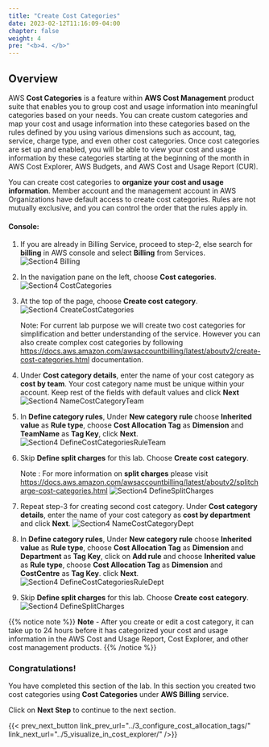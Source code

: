 ```yaml
---
title: "Create Cost Categories"
date: 2023-02-12T11:16:09-04:00
chapter: false
weight: 4
pre: "<b>4. </b>"
---
```


## Overview

AWS **Cost Categories** is a feature within **AWS Cost Management** product
suite that enables you to group cost and usage information into
meaningful categories based on your needs. You can create custom
categories and map your cost and usage information into these categories
based on the rules defined by you using various dimensions such as
account, tag, service, charge type, and even other cost categories. Once
cost categories are set up and enabled, you will be able to view your
cost and usage information by these categories starting at the beginning
of the month in AWS Cost Explorer, AWS Budgets, and AWS Cost and Usage
Report (CUR).

You can create cost categories to **organize your cost and usage information**. Member account and the management account in AWS
Organizations have default access to create cost categories. Rules
are not mutually exclusive, and you can control the order that the rules
apply in.


#### Console:

1. If you are already in Billing Service, proceed to step-2, else search for **billing** in AWS console and select **Billing** from Services.
 ![Section4 Billing](/Cost/200_Cost_Category/Images/section4/billingService.png)

2. In the navigation pane on the left, choose **Cost categories**.
 ![Section4 CostCategories](/Cost/200_Cost_Category/Images/section4/costCategoriesService.png)

3. At the top of the page, choose **Create cost category**.
 ![Section4 CreateCostCategories](/Cost/200_Cost_Category/Images/section4/createCostCategory.png)

   Note: For current lab purpose we will create two cost categories for
   simplification and better understanding of the service. However you
   can also create complex cost categories by following
   <https://docs.aws.amazon.com/awsaccountbilling/latest/aboutv2/create-cost-categories.html>
   documentation.

4. Under **Cost category details**, enter the name of your cost
   category as **cost by team**. Your cost category name must be unique
   within your account. Keep rest of the fields with default values and
   click **Next**
 ![Section4 NameCostCategoryTeam](/Cost/200_Cost_Category/Images/section4/nameCostCategoryTeam.png)

5. In **Define category rules**, Under **New category rule** choose **Inherited value** as **Rule type**, choose **Cost Allocation Tag** as **Dimension** and **TeamName** as **Tag Key**, click **Next**.
 ![Section4 DefineCostCategoriesRuleTeam](/Cost/200_Cost_Category/Images/section4/defineCategoryRuleTeam.png)

6. Skip **Define split charges** for this lab. Choose **Create cost category**.

   Note : For more information on **split charges** please visit
   <https://docs.aws.amazon.com/awsaccountbilling/latest/aboutv2/splitcharge-cost-categories.html>
   ![Section4 DefineSplitCharges](/Cost/200_Cost_Category/Images/section4/defineSplitCharges.png)

7. Repeat step-3 for creating second cost category. Under **Cost category details**,
   enter the name of your cost category as **cost by department** and click **Next**.
 ![Section4 NameCostCategoryDept](/Cost/200_Cost_Category/Images/section4/nameCostCategoryDept.png)

8. In **Define category rules**, Under **New category rule** choose **Inherited value** as **Rule type**, choose **Cost Allocation Tag** as **Dimension** and **Department** as **Tag Key**,
   click on **Add rule** and choose **Inherited value** as **Rule type**, choose **Cost Allocation Tag** as **Dimension** and **CostCentre** as **Tag Key**. click **Next**.
   ![Section4 DefineCostCategoriesRuleDept](/Cost/200_Cost_Category/Images/section4/defineCategoryRulesDept.png)

9. Skip **Define split charges** for this lab. Choose **Create cost category**.
 ![Section4 DefineSplitCharges](/Cost/200_Cost_Category/Images/section4/defineSplitCharges.png)

{{% notice note %}}
**Note** - After you create or edit a cost category, it can take up to 24 hours before it has categorized your cost and usage information in the AWS Cost and Usage Report, Cost Explorer, and other cost management products.
{{% /notice %}}

### Congratulations!

You have completed this section of the lab. In this section you created
two cost categories using **Cost Categories** under **AWS Billing**
service.

Click on **Next Step** to continue to the next section.

{{< prev_next_button link_prev_url="../3_configure_cost_allocation_tags/" link_next_url="../5_visualize_in_cost_explorer/" />}}